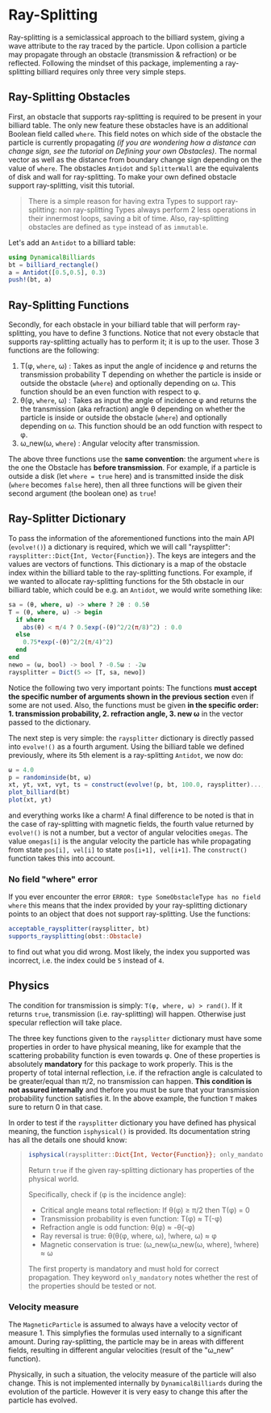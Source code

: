 # Ray-Splitting
Ray-splitting is a semiclassical approach to the billiard system, giving a wave attribute to the ray traced by the particle.
Upon collision a particle may propagate through an obstacle (transmission & refraction) or be reflected. Following the mindset of this package, implementing a ray-splitting billiard requires only three very simple steps.

## Ray-Splitting Obstacles
First, an obstacle that supports ray-splitting is required to be present in your billiard table. The only new feature these obstacles have is an additional Boolean field called `where`. This field notes on which side of the obstacle the particle is currently propagating *(if you are wondering how a distance can change sign, see the tutorial on Defining your own Obstacles)*. The normal vector as well as the distance from boundary change sign depending on the value of `where`. The obstacles `Antidot` and `SplitterWall` are the equivalents of disk and wall for ray-splitting. To make your own defined obstacle support ray-splitting, visit this tutorial.

> There is a simple reason for having extra Types to support ray-splitting: non ray-splitting Types 
> always perform 2 less operations in their innermost loops, saving a bit of time. Also, ray-splitting obstacles
> are defined as `type` instead of as `immutable`.

Let's add an `Antidot` to a billiard table:

```julia
using DynamicalBilliards
bt = billiard_rectangle()
a = Antidot([0.5,0.5], 0.3)
push!(bt, a)
```

## Ray-Splitting Functions
Secondly, for each obstacle in your billiard table that will perform ray-splitting, you have to define 3 functions. Notice that not every obstacle that supports ray-splitting actually has to perform it; it is up to the user. Those 3 functions are the following:
1. T(φ, `where`, ω) : Takes as input the angle of incidence φ and returns the transmission probability Τ depending on 
   whether the particle is inside or outside the obstacle (`where`) and optionally depending on ω. 
   This function should be an even function with respect to φ.
2. θ(φ, `where`, ω) : Takes as input the angle of incidence 	φ and returns the the transmission (aka refraction)  angle θ 
   depending on whether the particle is inside or outside the obstacle (`where`) and optionally depending on ω. 
   This function should be an odd function with respect to φ.
3. ω_new(ω, `where`) : Angular velocity after transmission.

The above three functions use the **same convention**: the argument `where` is the one the Obstacle has **before transmission**. For example, if a particle is outside a disk (let `where = true` here) and is transmitted inside the disk (`where` becomes `false` here), then all three functions will be given their second argument (the boolean one) as `true`!

## Ray-Splitter Dictionary
To pass the information of the aforementioned functions into the main API (`evolve!()`) a dictionary is required, which we will call "raysplitter": `raysplitter::Dict{Int, Vector{Function}}`. The keys are integers and the values are vectors of functions. 
This dictionary is a map of the obstacle index within the billiard table to the ray-splitting functions. For example, if we wanted to allocate ray-splitting functions for the 5th obstacle in our billiard table, which could be e.g. an `Antidot`, we would write something like:
```julia
sa = (θ, where, ω) -> where ? 2θ : 0.5θ
T = (θ, where, ω) -> begin
  if where
    abs(θ) < π/4 ? 0.5exp(-(θ)^2/2(π/8)^2) : 0.0
  else
    0.75*exp(-(θ)^2/2(π/4)^2)
  end
end
newo = (ω, bool) -> bool ? -0.5ω : -2ω
raysplitter = Dict(5 => [T, sa, newo])
```
Notice the following two very important points: The functions **must accept the specific number of arguments shown in the previous section** even if some are not used. Also, the functions must be given **in the specific order: 1. transmission probability, 2. refraction angle, 3. new ω** in the vector passed to the dictionary.

The next step is very simple: the `raysplitter` dictionary is directly passed into `evolve!()` as a fourth argument. 
Using the billiard table we defined previously, where its 5th element is a ray-splitting `Antidot`, we now do:
```julia
ω = 4.0
p = randominside(bt, ω)
xt, yt, vxt, vyt, ts = construct(evolve!(p, bt, 100.0, raysplitter)..., dt = 0.05)
plot_billiard(bt)
plot(xt, yt)
```
and everything works like a charm! A final difference to be noted is that in the case of ray-splitting with magnetic fields, the fourth value returned by `evolve!()` is not a number, but a vector of angular velocities `omegas`. The value `omegas[i]` is the angular velocity the particle has while propagating from state `pos[i], vel[i]` to state `pos[i+1], vel[i+1]`. The `construct()` function takes this into account.

### No field "where" error

If you ever encounter the error `ERROR: type SomeObstacleType has no field where` this means that the index provided by your ray-splitting dictionary points to an object that does not support ray-splitting. Use the functions:
```julia
acceptable_raysplitter(raysplitter, bt)
supports_raysplitting(obst::Obstacle)
```
to find out what you did wrong. Most likely, the index you supported was incorrect, i.e. the index could be `5` instead of `4`.

## Physics
The condition for transmission is simply: `T(φ, where, ω) > rand()`. If it returns `true`, transmission (i.e. ray-splitting) will happen. Otherwise just specular reflection will take place.

The three key functions given to the `raysplitter` dictionary must have some properties in order to have physical meaning, like for example that the scattering probability function is even towards φ. One of these properties is absolutely **mandatory** for this package to work properly. This is the property of total internal reflection, i.e. if the refraction angle is calculated to be greater/equal than π/2, no transmission can happen. **This condition is not assured internally** and thefore you must be sure that your transmission probability function satisfies it. In the above example, the function `T` makes sure to return 0 in that case.

In order to test if the `raysplitter` dictionary you have defined has physical meaning, the function `isphysical()` is provided. Its documentation string has all the details one should know:
>```julia
>isphysical(raysplitter::Dict{Int, Vector{Function}}; only_mandatory = false)
>```
>Return `true` if the given ray-splitting dictionary has properties of the physical world.
>
>Specifically, check if (φ is the incidence angle):
>* Critical angle means total reflection: If θ(φ) ≥ π/2 then T(φ) = 0
>* Transmission probability is even function: T(φ) ≈ T(-φ)
>* Refraction angle is odd function: θ(φ) ≈ -θ(-φ)
>* Ray reversal is true: θ(θ(φ, where, ω), !where, ω) ≈ φ
>* Magnetic conservation is true: (ω_new(ω_new(ω, where), !where) ≈ ω
>
>The first property is mandatory and must hold for correct propagation.
>They keyword `only_mandatory` notes whether the rest of the properties should be tested or not.

### Velocity measure

The `MagneticParticle` is assumed to always have a velocity vector of measure 1. This simplyfies the formulas used internally to a significant amount.
During ray-splitting, the particle may be in areas with different fields, resulting in different angular velocities (result of the "ω_new" function).

Physically, in such a situation, the velocity measure of the particle will also change. This is not implemented internally by `DynamicalBilliards` 
during the evolution of the particle. However it is very easy to change this after the particle has evolved.
